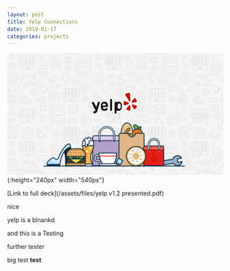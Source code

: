 ```yaml
---
layout: post
title: Yelp Connections
date: 2019-01-17
categories: projects
---
```


![](/assets/images/yelp_og_image.png){:height="240px" width="540px"}

[Link to full deck](/assets/files/yelp v1.2 presented.pdf)


nice

yelp is a blnankd

and this is a Testing

further tester

big test **test**

